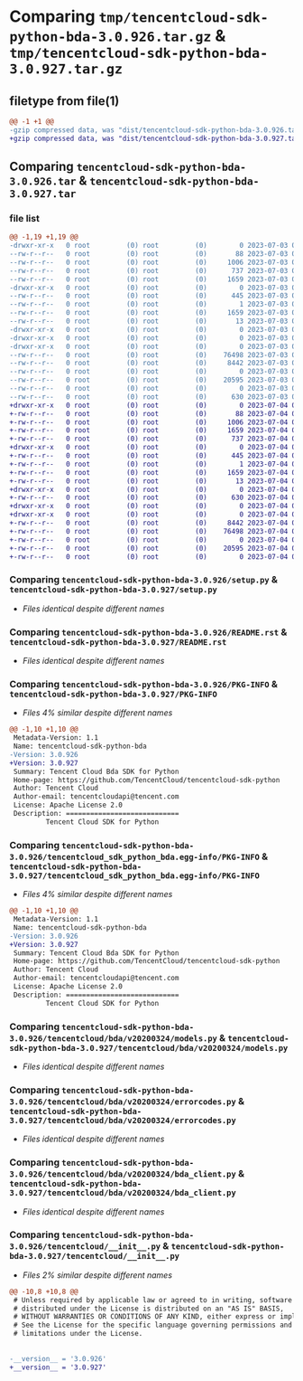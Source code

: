# Comparing `tmp/tencentcloud-sdk-python-bda-3.0.926.tar.gz` & `tmp/tencentcloud-sdk-python-bda-3.0.927.tar.gz`

## filetype from file(1)

```diff
@@ -1 +1 @@
-gzip compressed data, was "dist/tencentcloud-sdk-python-bda-3.0.926.tar", last modified: Mon Jul  3 00:19:12 2023, max compression
+gzip compressed data, was "dist/tencentcloud-sdk-python-bda-3.0.927.tar", last modified: Tue Jul  4 00:15:13 2023, max compression
```

## Comparing `tencentcloud-sdk-python-bda-3.0.926.tar` & `tencentcloud-sdk-python-bda-3.0.927.tar`

### file list

```diff
@@ -1,19 +1,19 @@
-drwxr-xr-x   0 root         (0) root         (0)        0 2023-07-03 00:19:12.000000 tencentcloud-sdk-python-bda-3.0.926/
--rw-r--r--   0 root         (0) root         (0)       88 2023-07-03 00:19:12.000000 tencentcloud-sdk-python-bda-3.0.926/setup.cfg
--rw-r--r--   0 root         (0) root         (0)     1006 2023-07-03 00:19:12.000000 tencentcloud-sdk-python-bda-3.0.926/setup.py
--rw-r--r--   0 root         (0) root         (0)      737 2023-07-03 00:19:12.000000 tencentcloud-sdk-python-bda-3.0.926/README.rst
--rw-r--r--   0 root         (0) root         (0)     1659 2023-07-03 00:19:12.000000 tencentcloud-sdk-python-bda-3.0.926/PKG-INFO
-drwxr-xr-x   0 root         (0) root         (0)        0 2023-07-03 00:19:12.000000 tencentcloud-sdk-python-bda-3.0.926/tencentcloud_sdk_python_bda.egg-info/
--rw-r--r--   0 root         (0) root         (0)      445 2023-07-03 00:19:12.000000 tencentcloud-sdk-python-bda-3.0.926/tencentcloud_sdk_python_bda.egg-info/SOURCES.txt
--rw-r--r--   0 root         (0) root         (0)        1 2023-07-03 00:19:12.000000 tencentcloud-sdk-python-bda-3.0.926/tencentcloud_sdk_python_bda.egg-info/dependency_links.txt
--rw-r--r--   0 root         (0) root         (0)     1659 2023-07-03 00:19:12.000000 tencentcloud-sdk-python-bda-3.0.926/tencentcloud_sdk_python_bda.egg-info/PKG-INFO
--rw-r--r--   0 root         (0) root         (0)       13 2023-07-03 00:19:12.000000 tencentcloud-sdk-python-bda-3.0.926/tencentcloud_sdk_python_bda.egg-info/top_level.txt
-drwxr-xr-x   0 root         (0) root         (0)        0 2023-07-03 00:19:12.000000 tencentcloud-sdk-python-bda-3.0.926/tencentcloud/
-drwxr-xr-x   0 root         (0) root         (0)        0 2023-07-03 00:19:12.000000 tencentcloud-sdk-python-bda-3.0.926/tencentcloud/bda/
-drwxr-xr-x   0 root         (0) root         (0)        0 2023-07-03 00:19:12.000000 tencentcloud-sdk-python-bda-3.0.926/tencentcloud/bda/v20200324/
--rw-r--r--   0 root         (0) root         (0)    76498 2023-07-03 00:19:12.000000 tencentcloud-sdk-python-bda-3.0.926/tencentcloud/bda/v20200324/models.py
--rw-r--r--   0 root         (0) root         (0)     8442 2023-07-03 00:19:12.000000 tencentcloud-sdk-python-bda-3.0.926/tencentcloud/bda/v20200324/errorcodes.py
--rw-r--r--   0 root         (0) root         (0)        0 2023-07-03 00:19:12.000000 tencentcloud-sdk-python-bda-3.0.926/tencentcloud/bda/v20200324/__init__.py
--rw-r--r--   0 root         (0) root         (0)    20595 2023-07-03 00:19:12.000000 tencentcloud-sdk-python-bda-3.0.926/tencentcloud/bda/v20200324/bda_client.py
--rw-r--r--   0 root         (0) root         (0)        0 2023-07-03 00:19:12.000000 tencentcloud-sdk-python-bda-3.0.926/tencentcloud/bda/__init__.py
--rw-r--r--   0 root         (0) root         (0)      630 2023-07-03 00:19:12.000000 tencentcloud-sdk-python-bda-3.0.926/tencentcloud/__init__.py
+drwxr-xr-x   0 root         (0) root         (0)        0 2023-07-04 00:15:13.000000 tencentcloud-sdk-python-bda-3.0.927/
+-rw-r--r--   0 root         (0) root         (0)       88 2023-07-04 00:15:13.000000 tencentcloud-sdk-python-bda-3.0.927/setup.cfg
+-rw-r--r--   0 root         (0) root         (0)     1006 2023-07-04 00:15:13.000000 tencentcloud-sdk-python-bda-3.0.927/setup.py
+-rw-r--r--   0 root         (0) root         (0)     1659 2023-07-04 00:15:13.000000 tencentcloud-sdk-python-bda-3.0.927/PKG-INFO
+-rw-r--r--   0 root         (0) root         (0)      737 2023-07-04 00:15:13.000000 tencentcloud-sdk-python-bda-3.0.927/README.rst
+drwxr-xr-x   0 root         (0) root         (0)        0 2023-07-04 00:15:13.000000 tencentcloud-sdk-python-bda-3.0.927/tencentcloud_sdk_python_bda.egg-info/
+-rw-r--r--   0 root         (0) root         (0)      445 2023-07-04 00:15:13.000000 tencentcloud-sdk-python-bda-3.0.927/tencentcloud_sdk_python_bda.egg-info/SOURCES.txt
+-rw-r--r--   0 root         (0) root         (0)        1 2023-07-04 00:15:13.000000 tencentcloud-sdk-python-bda-3.0.927/tencentcloud_sdk_python_bda.egg-info/dependency_links.txt
+-rw-r--r--   0 root         (0) root         (0)     1659 2023-07-04 00:15:13.000000 tencentcloud-sdk-python-bda-3.0.927/tencentcloud_sdk_python_bda.egg-info/PKG-INFO
+-rw-r--r--   0 root         (0) root         (0)       13 2023-07-04 00:15:13.000000 tencentcloud-sdk-python-bda-3.0.927/tencentcloud_sdk_python_bda.egg-info/top_level.txt
+drwxr-xr-x   0 root         (0) root         (0)        0 2023-07-04 00:15:13.000000 tencentcloud-sdk-python-bda-3.0.927/tencentcloud/
+-rw-r--r--   0 root         (0) root         (0)      630 2023-07-04 00:15:13.000000 tencentcloud-sdk-python-bda-3.0.927/tencentcloud/__init__.py
+drwxr-xr-x   0 root         (0) root         (0)        0 2023-07-04 00:15:13.000000 tencentcloud-sdk-python-bda-3.0.927/tencentcloud/bda/
+drwxr-xr-x   0 root         (0) root         (0)        0 2023-07-04 00:15:13.000000 tencentcloud-sdk-python-bda-3.0.927/tencentcloud/bda/v20200324/
+-rw-r--r--   0 root         (0) root         (0)     8442 2023-07-04 00:15:13.000000 tencentcloud-sdk-python-bda-3.0.927/tencentcloud/bda/v20200324/errorcodes.py
+-rw-r--r--   0 root         (0) root         (0)    76498 2023-07-04 00:15:13.000000 tencentcloud-sdk-python-bda-3.0.927/tencentcloud/bda/v20200324/models.py
+-rw-r--r--   0 root         (0) root         (0)        0 2023-07-04 00:15:13.000000 tencentcloud-sdk-python-bda-3.0.927/tencentcloud/bda/v20200324/__init__.py
+-rw-r--r--   0 root         (0) root         (0)    20595 2023-07-04 00:15:13.000000 tencentcloud-sdk-python-bda-3.0.927/tencentcloud/bda/v20200324/bda_client.py
+-rw-r--r--   0 root         (0) root         (0)        0 2023-07-04 00:15:13.000000 tencentcloud-sdk-python-bda-3.0.927/tencentcloud/bda/__init__.py
```

### Comparing `tencentcloud-sdk-python-bda-3.0.926/setup.py` & `tencentcloud-sdk-python-bda-3.0.927/setup.py`

 * *Files identical despite different names*

### Comparing `tencentcloud-sdk-python-bda-3.0.926/README.rst` & `tencentcloud-sdk-python-bda-3.0.927/README.rst`

 * *Files identical despite different names*

### Comparing `tencentcloud-sdk-python-bda-3.0.926/PKG-INFO` & `tencentcloud-sdk-python-bda-3.0.927/PKG-INFO`

 * *Files 4% similar despite different names*

```diff
@@ -1,10 +1,10 @@
 Metadata-Version: 1.1
 Name: tencentcloud-sdk-python-bda
-Version: 3.0.926
+Version: 3.0.927
 Summary: Tencent Cloud Bda SDK for Python
 Home-page: https://github.com/TencentCloud/tencentcloud-sdk-python
 Author: Tencent Cloud
 Author-email: tencentcloudapi@tencent.com
 License: Apache License 2.0
 Description: ============================
         Tencent Cloud SDK for Python
```

### Comparing `tencentcloud-sdk-python-bda-3.0.926/tencentcloud_sdk_python_bda.egg-info/PKG-INFO` & `tencentcloud-sdk-python-bda-3.0.927/tencentcloud_sdk_python_bda.egg-info/PKG-INFO`

 * *Files 4% similar despite different names*

```diff
@@ -1,10 +1,10 @@
 Metadata-Version: 1.1
 Name: tencentcloud-sdk-python-bda
-Version: 3.0.926
+Version: 3.0.927
 Summary: Tencent Cloud Bda SDK for Python
 Home-page: https://github.com/TencentCloud/tencentcloud-sdk-python
 Author: Tencent Cloud
 Author-email: tencentcloudapi@tencent.com
 License: Apache License 2.0
 Description: ============================
         Tencent Cloud SDK for Python
```

### Comparing `tencentcloud-sdk-python-bda-3.0.926/tencentcloud/bda/v20200324/models.py` & `tencentcloud-sdk-python-bda-3.0.927/tencentcloud/bda/v20200324/models.py`

 * *Files identical despite different names*

### Comparing `tencentcloud-sdk-python-bda-3.0.926/tencentcloud/bda/v20200324/errorcodes.py` & `tencentcloud-sdk-python-bda-3.0.927/tencentcloud/bda/v20200324/errorcodes.py`

 * *Files identical despite different names*

### Comparing `tencentcloud-sdk-python-bda-3.0.926/tencentcloud/bda/v20200324/bda_client.py` & `tencentcloud-sdk-python-bda-3.0.927/tencentcloud/bda/v20200324/bda_client.py`

 * *Files identical despite different names*

### Comparing `tencentcloud-sdk-python-bda-3.0.926/tencentcloud/__init__.py` & `tencentcloud-sdk-python-bda-3.0.927/tencentcloud/__init__.py`

 * *Files 2% similar despite different names*

```diff
@@ -10,8 +10,8 @@
 # Unless required by applicable law or agreed to in writing, software
 # distributed under the License is distributed on an "AS IS" BASIS,
 # WITHOUT WARRANTIES OR CONDITIONS OF ANY KIND, either express or implied.
 # See the License for the specific language governing permissions and
 # limitations under the License.
 
 
-__version__ = '3.0.926'
+__version__ = '3.0.927'
```

